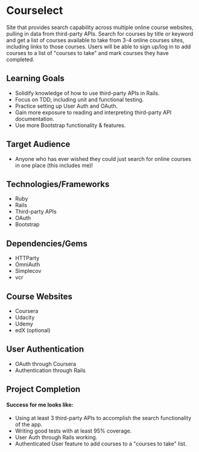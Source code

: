 # Courselect

Site that provides search capability across multiple online course websites, pulling in data from third-party APIs. Search for courses by title or keyword and get a list of courses available to take from 3-4 online courses sites, including links to those courses. Users will be able to sign up/log in to add courses to a list of "courses to take" and mark courses they have completed.

## Learning Goals
- Solidify knowledge of how to use third-party APIs in Rails.
- Focus on TDD, including unit and functional testing.
- Practice setting up User Auth and OAuth.
- Gain more exposure to reading and interpreting third-party API documentation.
- Use more Bootstrap functionality & features.

## Target Audience
- Anyone who has ever wished they could just search for online courses in one place (this includes me)!

## Technologies/Frameworks
- Ruby
- Rails
- Third-party APIs 
- OAuth
- Bootstrap

## Dependencies/Gems
- HTTParty
- OmniAuth
- Simplecov
- vcr

## Course Websites
- Coursera
- Udacity
- Udemy
- edX (optional)

## User Authentication
- OAuth through Coursera
- Authentication through Rails

## Project Completion
#### Success for me looks like:
- Using at least 3 third-party APIs to accomplish the search functionality of the app. 
- Writing good tests with at least 95% coverage.
- User Auth through Rails working.
- Authenticated User feature to add courses to a "courses to take" list.


